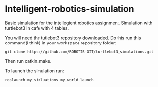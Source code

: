 # Intelligent-robotics-simulation
Basic simulation for the intellegient robotics assignment.
Simulation with turtlebot3 in cafe with 4 tables.

You will need the tutlebot3 repository downloaded.
Do this run this command(i think) in your workspace repository folder:

`git clone https://github.com/ROBOTIS-GIT/turtlebot3_simulations.git`

Then run catkin_make.

To launch the simulation run:

`roslaunch my_simluations my_world.launch`

